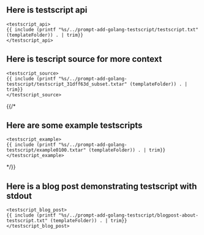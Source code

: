 ## Here is testscript api

```
<testscript_api>
{{ include (printf "%s/../prompt-add-golang-testscript/testscript.txt" (templateFolder)) . | trim}}
</testscript_api>
```

## Here is tescript source for more context

```
<testscript_source>
{{ include (printf "%s/../prompt-add-golang-testscript/testscript_31dff63d_subset.txtar" (templateFolder)) . | trim}}
</testscript_source>
```

{{/* 
## Here are some example testscripts

```
<testscript_example>
{{ include (printf "%s/../prompt-add-golang-testscript/example0100.txtar" (templateFolder)) . | trim}}
</testscript_example>
```

*/}}
## Here is a blog post demonstrating testscript with stdout

```
<testscript_blog_post>
{{ include (printf "%s/../prompt-add-golang-testscript/blogpost-about-testscript.txt" (templateFolder)) . | trim}}
</testscript_blog_post>
```
